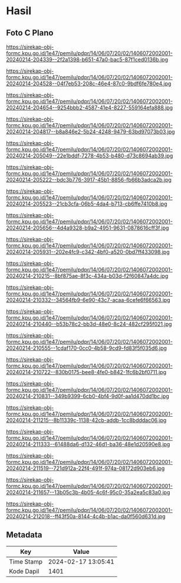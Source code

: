 # Hasil

## Foto C Plano

https://sirekap-obj-formc.kpu.go.id/1e47/pemilu/pdpr/14/06/07/20/02/1406072002001-20240214-204339--2f2a1398-b651-47a0-bac5-87f1ced0136b.jpg

https://sirekap-obj-formc.kpu.go.id/1e47/pemilu/pdpr/14/06/07/20/02/1406072002001-20240214-204528--04f7eb53-208c-46e4-87c0-9bdf6fe780e4.jpg

https://sirekap-obj-formc.kpu.go.id/1e47/pemilu/pdpr/14/06/07/20/02/1406072002001-20240214-204654--9254bbb2-4587-41e4-8227-559164efa888.jpg

https://sirekap-obj-formc.kpu.go.id/1e47/pemilu/pdpr/14/06/07/20/02/1406072002001-20240214-204817--b8a846e2-5b24-4248-9479-63bd97073b03.jpg

https://sirekap-obj-formc.kpu.go.id/1e47/pemilu/pdpr/14/06/07/20/02/1406072002001-20240214-205049--22e1bddf-7278-4b53-b480-d73c8694ab39.jpg

https://sirekap-obj-formc.kpu.go.id/1e47/pemilu/pdpr/14/06/07/20/02/1406072002001-20240214-205222--bdc3b776-3917-45b1-8856-fb66b3adca2b.jpg

https://sirekap-obj-formc.kpu.go.id/1e47/pemilu/pdpr/14/06/07/20/02/1406072002001-20240214-205523--21cb3cfa-06b5-4da4-b713-cb6ffe7410b8.jpg

https://sirekap-obj-formc.kpu.go.id/1e47/pemilu/pdpr/14/06/07/20/02/1406072002001-20240214-205656--4d4a9328-b9a2-4951-9631-0878616cff3f.jpg

https://sirekap-obj-formc.kpu.go.id/1e47/pemilu/pdpr/14/06/07/20/02/1406072002001-20240214-205931--202e4fc9-c342-4bf0-a520-0bd7ff433098.jpg

https://sirekap-obj-formc.kpu.go.id/1e47/pemilu/pdpr/14/06/07/20/02/1406072002001-20240214-210215--8bf875ae-8f3c-434a-b03d-f2f60847a4dc.jpg

https://sirekap-obj-formc.kpu.go.id/1e47/pemilu/pdpr/14/06/07/20/02/1406072002001-20240214-210332--34564fb9-6e90-43c7-acaa-6cefe6f66563.jpg

https://sirekap-obj-formc.kpu.go.id/1e47/pemilu/pdpr/14/06/07/20/02/1406072002001-20240214-210440--b53b78c2-bb3d-48e0-8c24-482cf295f021.jpg

https://sirekap-obj-formc.kpu.go.id/1e47/pemilu/pdpr/14/06/07/20/02/1406072002001-20240214-210555--1cdaf170-0cc0-4b58-9cd9-fd83f5f035d6.jpg

https://sirekap-obj-formc.kpu.go.id/1e47/pemilu/pdpr/14/06/07/20/02/1406072002001-20240214-210722--830b0175-bee8-4fe0-b842-1fc6b2bf0711.jpg

https://sirekap-obj-formc.kpu.go.id/1e47/pemilu/pdpr/14/06/07/20/02/1406072002001-20240214-210831--349b9399-6cb0-4bf4-9d0f-aa1d470dd1bc.jpg

https://sirekap-obj-formc.kpu.go.id/1e47/pemilu/pdpr/14/06/07/20/02/1406072002001-20240214-211215--8b11339c-1138-42cb-addb-1cc8bdddac06.jpg

https://sirekap-obj-formc.kpu.go.id/1e47/pemilu/pdpr/14/06/07/20/02/1406072002001-20240214-211333--61488da6-d132-46d1-ba36-48e1d20590e8.jpg

https://sirekap-obj-formc.kpu.go.id/1e47/pemilu/pdpr/14/06/07/20/02/1406072002001-20240214-211519--721d912a-22f4-491f-974a-08172d903eb6.jpg

https://sirekap-obj-formc.kpu.go.id/1e47/pemilu/pdpr/14/06/07/20/02/1406072002001-20240214-211657--13b05c3b-4b05-4c6f-95c0-35a2ea5c83a0.jpg

https://sirekap-obj-formc.kpu.go.id/1e47/pemilu/pdpr/14/06/07/20/02/1406072002001-20240214-212018--ff43f50a-8144-4c4b-b1ac-da0f560d631d.jpg


## Metadata

| Key        | Value               |
| ---------- | ------------------- |
| Time Stamp | 2024-02-17 13:05:41 |
| Kode Dapil | 1401                |



